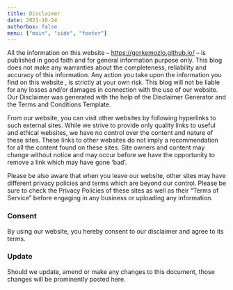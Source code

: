 ```yaml
---
title: Disclaimer
date: 2021-10-24
authorbox: false
menu: ["main", "side", "footer"]
---
```

All the information on this website – https://gorkemozlo.github.io/ – is published in good faith and for general information purpose only. This blog does not make any warranties about the completeness, reliability and accuracy of this information. Any action you take upon the information you find on this website , is strictly at your own risk. This blog will not be liable for any losses and/or damages in connection with the use of our website. Our Disclaimer was generated with the help of the Disclaimer Generator and the Terms and Conditions Template.

From our website, you can visit other websites by following hyperlinks to such external sites. While we strive to provide only quality links to useful and ethical websites, we have no control over the content and nature of these sites. These links to other websites do not imply a recommendation for all the content found on these sites. Site owners and content may change without notice and may occur before we have the opportunity to remove a link which may have gone ‘bad’.

Please be also aware that when you leave our website, other sites may have different privacy policies and terms which are beyond our control. Please be sure to check the Privacy Policies of these sites as well as their “Terms of Service” before engaging in any business or uploading any information.

### Consent
By using our website, you hereby consent to our disclaimer and agree to its terms.

### Update
Should we update, amend or make any changes to this document, those changes will be prominently posted here.